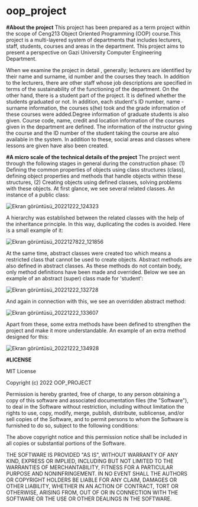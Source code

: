 # oop_project #
**#About the project**
This project has been prepared as a term project within the scope of Ceng213 Object Oriented Programming (OOP) course.This project is a multi-layered system of departments that includes lecturers, staff, students, courses and areas in the department.
This project aims to present a perspective on Gazi University Computer Engineering Department.


When we examine the project in detail , generally; lecturers are identified by their name and surname, id number and the courses they teach. In addition to the lecturers, there are other staff whose job descriptions are specified in terms of the sustainability of the functioning of the department.
On the other hand, there is a student part of the project. It is defined whether the students graduated or not. In addition, each student's ID number, name - surname information, the courses s(he) took and the grade information of these courses were added.Degree information of graduate students is also given. 
Course code, name, credit and location information of the courses given in the department are defined. The information of the instructor giving the course and the ID number of the student taking the course are also available in the system.
In addition to these, social areas and classes where lessons are given have also been created.

**#A micro scale of the technical details of the project**
The project went through the following stages in general during the construction phase: (1) Defining the common properties of objects using class structures (class), defining object properties and methods that handle objects within these structures, (2) Creating objects using defined classes, solving problems with these objects.
At first glance, we see several related classes. An instance of a public class:

![Ekran görüntüsü_20221222_124323](https://user-images.githubusercontent.com/121099203/209106523-bebc4e03-af5c-4659-8adb-0ecc4d4ecb6b.png)

A hierarchy was established between the related classes with the help of the inheritance principle. In this way, duplicating the codes is avoided. Here is a small example of it:

![Ekran görüntüsü_2022127822_121856](https://user-images.githubusercontent.com/121099203/209103121-209e5d44-a094-480f-ae90-28449d998db8.png)

At the same time, abstract classes were created too which means a restricted class that cannot be used to create objects. Abstract methods are also defined in abstract classes. As these methods do not contain body, only method definitions have been made and overrided. Below we see an example of an abstract (super) class made for 'student':


![Ekran görüntüsü_20221222_132728](https://user-images.githubusercontent.com/121099203/209114877-ecbd6995-d932-4049-b12c-5d3c822b6853.png)


And again in connection with this, we see an overridden abstract method:


![Ekran görüntüsü_20221222_133607](https://user-images.githubusercontent.com/121099203/209117245-eead0759-0056-40d3-a72b-26e140909c5f.png)



Apart from these, some extra methods have been defined to strengthen the project and make it more understandable. An example of an extra method designed for this:

![Ekran görüntüsü_20221222_134928](https://user-images.githubusercontent.com/121099203/209119132-d29f6929-185c-4c0f-b02a-e2afec898013.png)



**#LICENSE**

MIT License

Copyright (c) 2022 OOP_PROJECT

Permission is hereby granted, free of charge, to any person obtaining a copy
of this software and associated documentation files (the "Software"), to deal
in the Software without restriction, including without limitation the rights
to use, copy, modify, merge, publish, distribute, sublicense, and/or sell
copies of the Software, and to permit persons to whom the Software is
furnished to do so, subject to the following conditions:

The above copyright notice and this permission notice shall be included in all
copies or substantial portions of the Software.

THE SOFTWARE IS PROVIDED "AS IS", WITHOUT WARRANTY OF ANY KIND, EXPRESS OR
IMPLIED, INCLUDING BUT NOT LIMITED TO THE WARRANTIES OF MERCHANTABILITY,
FITNESS FOR A PARTICULAR PURPOSE AND NONINFRINGEMENT. IN NO EVENT SHALL THE
AUTHORS OR COPYRIGHT HOLDERS BE LIABLE FOR ANY CLAIM, DAMAGES OR OTHER
LIABILITY, WHETHER IN AN ACTION OF CONTRACT, TORT OR OTHERWISE, ARISING FROM,
OUT OF OR IN CONNECTION WITH THE SOFTWARE OR THE USE OR OTHER DEALINGS IN THE
SOFTWARE.








